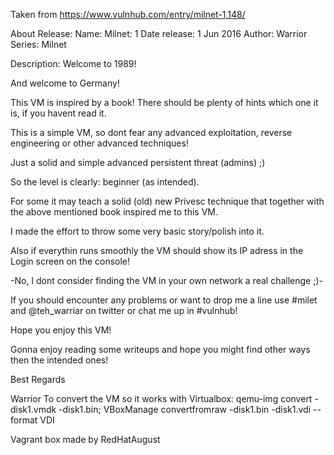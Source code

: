 Taken from https://www.vulnhub.com/entry/milnet-1,148/ 

About Release:
    Name: Milnet: 1
    Date release: 1 Jun 2016
    Author: Warrior
    Series: Milnet

Description:
Welcome to 1989!

And welcome to Germany!

This VM is inspired by a book! There should be plenty of hints which one it is, if you havent read it.

This is a simple VM, so dont fear any advanced exploitation, reverse engineering or other advanced techniques!

Just a solid and simple advanced persistent threat (admins) ;)

So the level is clearly: beginner (as intended).

For some it may teach a solid (old) new Privesc technique that together with the above mentioned book inspired me to this VM.

I made the effort to throw some very basic story/polish into it.

Also if everythin runs smoothly the VM should show its IP adress in the Login screen on the console!

-No, I dont consider finding the VM in your own network a real challenge ;)-

If you should encounter any problems or want to drop me a line use #milet and @teh_warriar on twitter or chat me up in #vulnhub!

Hope you enjoy this VM!

Gonna enjoy reading some writeups and hope you might find other ways then the intended ones!

Best Regards

Warrior
To convert the VM so it works with Virtualbox: qemu-img convert -disk1.vmdk -disk1.bin; VBoxManage convertfromraw -disk1.bin -disk1.vdi --format VDI
 
Vagrant box made by RedHatAugust
